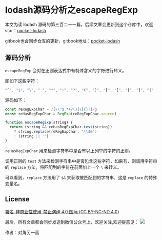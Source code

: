 # lodash源码分析之escapeRegExp

本文为读 lodash 源码的第三百二十一篇，后续文章会更新到这个仓库中，欢迎 star：[pocket-lodash](https://github.com/yeyuqiudeng/pocket-lodash)

gitbook也会同步仓库的更新，gitbook地址：[pocket-lodash](https://www.gitbook.com/book/yeyuqiudeng/pocket-lodash/details)

## 源码分析

`escapeRegExp` 会对在正则表达式中有特殊含义的字符进行转义。

即如下这些字符：

```javascript
"^", "$", "\", ".", "*", "+", "?", "(", ")", "[", "]", "{", "}", "|" 
```

源码如下：

```javascript
const reRegExpChar = /[\\^$.*+?()[\]{}|]/g
const reHasRegExpChar = RegExp(reRegExpChar.source)

function escapeRegExp(string) {
  return (string && reHasRegExpChar.test(string))
    ? string.replace(reRegExpChar, '\\$&')
    : (string || '')
}
```

`reHasRegExpChar` 用来检测字符串中是否有以上列举的字符的正则。

调用正则的 `test` 方法来检测字符串中是否包含这些字符，如果有，则调用字符串的 `replace` 方法，将匹配到的字符在前面加上一个 `\` 来转义。

可以看到，`replace` 方法用了 `$&` 来获取被匹配到的字符串，这是 `replace` 的特殊变量名。

## License 

[署名-非商业性使用-禁止演绎 4.0 国际 (CC BY-NC-ND 4.0)](http://creativecommons.org/licenses/by-nc-nd/4.0/)

最后，所有文章都会同步发送到微信公众号上，欢迎关注,欢迎提意见：  ![](https://raw.githubusercontent.com/yeyuqiudeng/resource/master/images/qrcode_front-end-article.jpg) 

作者：对角另一面 

